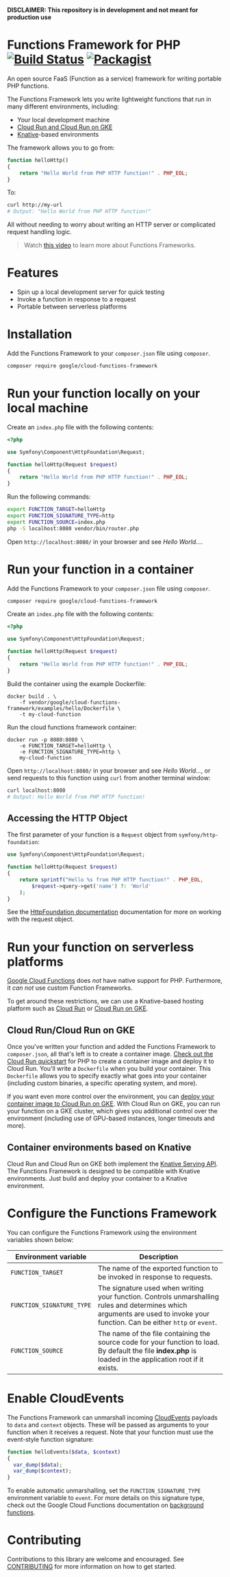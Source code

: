 **DISCLAIMER: This repository is in development and not meant for production use**

# Functions Framework for PHP [![Build Status](https://travis-ci.com/GoogleCloudPlatform/functions-framework-php.svg?branch=master)](https://travis-ci.com/GoogleCloudPlatform/functions-framework-php) [![Packagist](https://poser.pugx.org/google/cloud-functions-framework/v/stable)](https://packagist.org/packages/google/cloud-functions-framework)

An open source FaaS (Function as a service) framework for writing portable
PHP functions.

The Functions Framework lets you write lightweight functions that run in many
different environments, including:

*   Your local development machine
*   [Cloud Run and Cloud Run on GKE](https://cloud.google.com/run/)
*   [Knative](https://github.com/knative/)-based environments

The framework allows you to go from:

```php
function helloHttp()
{
    return "Hello World from PHP HTTP function!" . PHP_EOL;
}
```

To:

```sh
curl http://my-url
# Output: "Hello World from PHP HTTP function!"
```

All without needing to worry about writing an HTTP server or complicated request
handling logic.

> Watch [this video](https://youtu.be/yMEcyAkTliU?t=912) to learn more about Functions Frameworks.

# Features

*   Spin up a local development server for quick testing
*   Invoke a function in response to a request
*   Portable between serverless platforms

# Installation

Add the Functions Framework to your `composer.json` file using `composer`.

```sh
composer require google/cloud-functions-framework
```

# Run your function locally on your local machine

Create an `index.php` file with the following contents:

```php
<?php

use Symfony\Component\HttpFoundation\Request;

function helloHttp(Request $request)
{
    return "Hello World from PHP HTTP function!" . PHP_EOL;
}
```

Run the following commands:

```sh
export FUNCTION_TARGET=helloHttp
export FUNCTION_SIGNATURE_TYPE=http
export FUNCTION_SOURCE=index.php
php -S localhost:8080 vendor/bin/router.php
```

Open `http://localhost:8080/` in your browser and see *Hello World...*.


# Run your function in a container

Add the Functions Framework to your `composer.json` file using `composer`.

```sh
composer require google/cloud-functions-framework
```

Create an `index.php` file with the following contents:

```php
<?php

use Symfony\Component\HttpFoundation\Request;

function helloHttp(Request $request)
{
    return "Hello World from PHP HTTP function!" . PHP_EOL;
}
```

Build the container using the example Dockerfile:

```
docker build . \
    -f vendor/google/cloud-functions-framework/examples/hello/Dockerfile \
    -t my-cloud-function
```

Run the cloud functions framework container:

```
docker run -p 8080:8080 \
    -e FUNCTION_TARGET=helloHttp \
    -e FUNCTION_SIGNATURE_TYPE=http \
    my-cloud-function
```

Open `http://localhost:8080/` in your browser and see *Hello World...*, or
send requests to this function using `curl` from another terminal window:

```sh
curl localhost:8080
# Output: Hello World from PHP HTTP function!
```

## Accessing the HTTP Object

The first parameter of your function is a `Request` object from `symfony/http-foundation`:

```php
use Symfony\Component\HttpFoundation\Request;

function helloHttp(Request $request)
{
    return sprintf("Hello %s from PHP HTTP function!" . PHP_EOL,
        $request->query->get('name') ?: 'World'
    );
}
```

See the [HttpFoundation documentation][httpfoundation] documentation for more on working
with the request object.

[httpfoundation]: https://symfony.com/doc/current/components/http_foundation.html

# Run your function on serverless platforms

[Google Cloud Functions](https://cloud.google.com/functions/docs) does _not_ have native support for PHP. Furthermore, it _can not_ use custom Function Frameworks.

To get around these restrictions, we can use a Knative-based hosting platform such as [Cloud Run](https://cloud.google.com/run/docs) or [Cloud Run on GKE](https://cloud.google.com/run/docs/gke/setup).

## Cloud Run/Cloud Run on GKE

Once you've written your function and added the Functions Framework to `composer.json`, all that's left is to create a container image. [Check out the Cloud Run quickstart](https://cloud.google.com/run/docs/quickstarts/build-and-deploy) for PHP to create a container image and deploy it to Cloud Run. You'll write a `Dockerfile` when you build your container. This `Dockerfile` allows you to specify exactly what goes into your container (including custom binaries, a specific operating system, and more).

If you want even more control over the environment, you can [deploy your container image to Cloud Run on GKE](https://cloud.google.com/run/docs/quickstarts/prebuilt-deploy-gke). With Cloud Run on GKE, you can run your function on a GKE cluster, which gives you additional control over the environment (including use of GPU-based instances, longer timeouts and more).

## Container environments based on Knative

Cloud Run and Cloud Run on GKE both implement the [Knative Serving API](https://www.knative.dev/docs/). The Functions Framework is designed to be compatible with Knative environments. Just build and deploy your container to a Knative environment.

# Configure the Functions Framework

You can configure the Functions Framework using the environment variables shown below:

| Environment variable      | Description
| ------------------------- | -----------
| `FUNCTION_TARGET`         | The name of the exported function to be invoked in response to requests.
| `FUNCTION_SIGNATURE_TYPE` | The signature used when writing your function. Controls unmarshalling rules and determines which arguments are used to invoke your function. Can be either `http` or `event`.
| `FUNCTION_SOURCE` | The name of the file containing the source code for your function to load. By default the file **index.php** is loaded in the application root if it exists.

# Enable CloudEvents

The Functions Framework can unmarshall incoming
[CloudEvents](http://cloudevents.io) payloads to `data` and `context` objects.
These will be passed as arguments to your function when it receives a request.
Note that your function must use the event-style function signature:

```php
function helloEvents($data, $context)
{
  var_dump($data);
  var_dump($context);
}
```

To enable automatic unmarshalling, set the `FUNCTION_SIGNATURE_TYPE` environment
variable to `event`. For more details on this signature type, check out the Google Cloud Functions
documentation on
[background functions](https://cloud.google.com/functions/docs/writing/background#cloud_pubsub_example).

# Contributing

Contributions to this library are welcome and encouraged. See
[CONTRIBUTING](CONTRIBUTING.md) for more information on how to get started.
